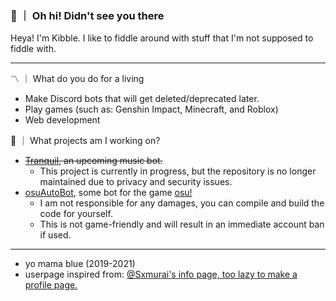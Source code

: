 ### 👋 ｜ Oh hi! Didn't see you there

Heya! I'm Kibble. I like to fiddle around with stuff that I'm not supposed to fiddle with.

---

〽️  ｜  What do you do for a living
- Make Discord bots that will get deleted/deprecated later.
- Play games (such as: Genshin Impact, Minecraft, and Roblox)
- Web development

🌱  ｜  What projects am I working on?
- ~~[Tranquil](https://github.com/ivnsrrn/tranquil), an upcoming music bot.~~
  - This project is currently in progress, but the repository is no longer maintained due to privacy and security issues.
- [osuAutoBot](https://github.com/ivnsrrn/osuAutoBot), some bot for the game [osu!](https://osu.ppy.sh)
  - I am not responsible for any damages, you can compile and build the code for yourself.
  - This is not game-friendly and will result in an immediate account ban if used.

---


- yo mama blue (2019-2021)
- userpage inspired from: [@Sxmurai's info page, too lazy to make a profile page.](https://github.com/Sxmurai)


<!-- <div align="center">
  Эрик Демидов
  <img align="center" src="https://github-readme-stats.vercel.app/api/top-langs/?username=ivnsrrn&hide=shell&title_color=ffffff&text_color=FFFFFF&icon_color=2bbc8a&bg_color=1d1f21" />
</div>
-->

